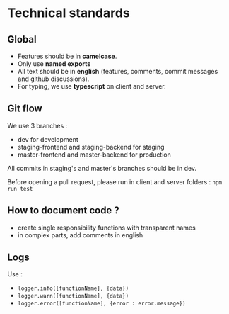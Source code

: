 # Technical standards

## Global

- Features should be in **camelcase**.
- Only use **named exports**
- All text should be in **english** (features, comments, commit messages and github discussions).
- For typing, we use **typescript** on client and server.

## Git flow

We use 3 branches :

- dev for development
- staging-frontend and staging-backend for staging
- master-frontend and master-backend for production

All commits in staging's and master's branches should be in dev.

Before opening a pull request, please run in client and server folders : `npm run test`

## How to document code ?

- create single responsibility functions with transparent names
- in complex parts, add comments in english

## Logs

Use :

- `logger.info([functionName], {data})`
- `logger.warn([functionName], {data})`
- `logger.error([functionName], {error : error.message})`
